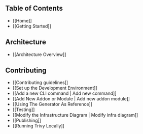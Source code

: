 ## Table of Contents

- [[Home]]
- [[Getting Started]]

## Architecture
- [[Architecture Overview]]

## Contributing
- [[Contributing guidelines]]
- [[Set up the Development Environment]]
- [[Add a new CLI command | Add new command]]
- [[Add New Addon or Module | Add new addon module]]
- [[Using The Generator As Reference]]
- [[Testing]]
- [[Modify the Infrastructure Diagram | Modify infra diagram]]
- [[Publishing]]
- [[Running Trivy Locally]]
